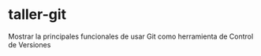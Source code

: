 # taller-git
Mostrar la principales funcionales de usar Git como herramienta de Control de Versiones
